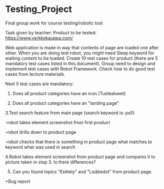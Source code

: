 # Testing_Project
Final group work for course testing/robotic tool


Task given by teacher:
Product to be tested: https://www.verkkokauppa.com/

Web application is made in way that contents of page are loaded one after other. When you are doing test robot, you might need Sleep keyword for waiting content to be loaded. 
Create 10 test cases for product (there are 5 mandatory test cases listed in this document). Group need to design and implement test cases with Robot Framework. Check how to do good test cases from lecture materials.

Next 5 test cases are mandatory:

1. Does all product categories have an icon (Tuotealueet)

2. Does all product categories have an "landing page"

3.Test search feature from main page (search keyword is: ps5)

-robot takes element screenshot from first product

-robot drills down to product page

-robot checks that there is something in product page what matches to keyword what was used in search

4.Robot takes element screenshot from product page and compares it to picture taken in step 3. Is there differences?

5. Can you found topics "Esittely" and "Lisätiedot" from product page.

+Bug report
